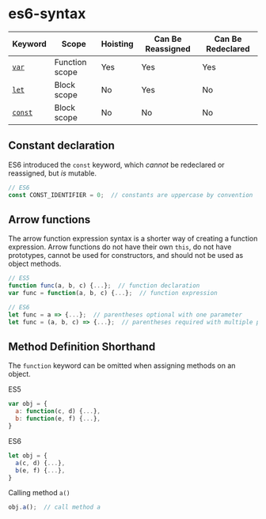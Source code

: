 # es6-syntax

| Keyword                                                                                       | Scope          | Hoisting | Can Be Reassigned | Can Be Redeclared |
| --------------------------------------------------------------------------------------------- | -------------- | -------- | ----------------- | ----------------- |
| [`var`](https://developer.mozilla.org/en-US/docs/Web/JavaScript/Reference/Statements/var)     | Function scope | Yes      | Yes               | Yes               |
| [`let`](https://developer.mozilla.org/en-US/docs/Web/JavaScript/Reference/Statements/let)     | Block scope    | No       | Yes               | No                |
| [`const`](https://developer.mozilla.org/en-US/docs/Web/JavaScript/Reference/Statements/const) | Block scope    | No       | No                | No                |

## Constant declaration

ES6 introduced the `const` keyword, which _cannot_ be redeclared or reassigned, but _is_ mutable.

```js
// ES6
const CONST_IDENTIFIER = 0;  // constants are uppercase by convention
```
## Arrow functions

The arrow function expression syntax is a shorter way of creating a function expression. Arrow functions do not have their own `this`, do not have prototypes, cannot be used for constructors, and should not be used as object methods.

```js
// ES5
function func(a, b, c) {...};  // function declaration
var func = function(a, b, c) {...};  // function expression
```

```js
// ES6
let func = a => {...};  // parentheses optional with one parameter
let func = (a, b, c) => {...};  // parentheses required with multiple parameters
```

## Method Definition Shorthand

The `function` keyword can be omitted when assigning methods on an object.

ES5
```js
var obj = {
  a: function(c, d) {...},
  b: function(e, f) {...},
}
```

ES6
```js
let obj = {
  a(c, d) {...},
  b(e, f) {...},
}
```

Calling method `a()`
```js
obj.a();  // call method a
```
